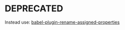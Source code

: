 # DEPRECATED
Instead use: [babel-plugin-rename-assigned-properties](https://github.com/jamonkko/babel-plugin-rename-assigned-properties)
